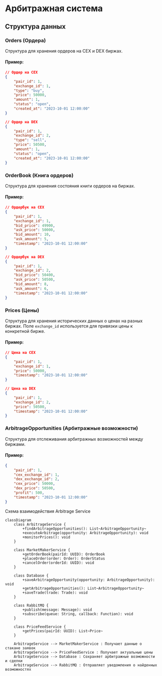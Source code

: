 # Арбитражная система

## Структура данных

### Orders (Ордера)

Структура для хранения ордеров на CEX и DEX биржах.

#### Пример:

```json
// Ордер на CEX
{
    "pair_id": 1,
    "exchange_id": 1,
    "type": "buy",
    "price": 50000,
    "amount": 1,
    "status": "open",
    "created_at": "2023-10-01 12:00:00"
}

// Ордер на DEX
{
    "pair_id": 1,
    "exchange_id": 2,
    "type": "sell",
    "price": 50500,
    "amount": 1,
    "status": "open",
    "created_at": "2023-10-01 12:00:00"
}
```

### OrderBook (Книга ордеров)

Структура для хранения состояния книги ордеров на биржах.

#### Пример:

```json
// Ордербук на CEX
{
    "pair_id": 1,
    "exchange_id": 1,
    "bid_price": 49900,
    "ask_price": 50000,
    "bid_amount": 10,
    "ask_amount": 5,
    "timestamp": "2023-10-01 12:00:00"
}

// Ордербук на DEX
{
    "pair_id": 1,
    "exchange_id": 2,
    "bid_price": 50400,
    "ask_price": 50500,
    "bid_amount": 8,
    "ask_amount": 6,
    "timestamp": "2023-10-01 12:00:00"
}
```

### Prices (Цены)

Структура для хранения исторических данных о ценах на разных биржах.
Поле `exchange_id` используется для привязки цены к конкретной бирже.

#### Пример:

```json
// Цена на CEX
{
    "pair_id": 1,
    "exchange_id": 1,
    "price": 50000,
    "timestamp": "2023-10-01 12:00:00"
}

// Цена на DEX
{
    "pair_id": 1,
    "exchange_id": 2,
    "price": 50500,
    "timestamp": "2023-10-01 12:00:00"
}
```

### ArbitrageOpportunities (Арбитражные возможности)

Структура для отслеживания арбитражных возможностей между биржами.

#### Пример:

```json
{
    "pair_id": 1,
    "cex_exchange_id": 1,
    "dex_exchange_id": 2,
    "cex_price": 50000,
    "dex_price": 50500,
    "profit": 500,
    "timestamp": "2023-10-01 12:00:00"
}
```


Схема взаимодействия Arbitrage Service
```mermaid
classDiagram
    class ArbitrageService {
        +findArbitrageOpportunities(): List~ArbitrageOpportunity~
        +executeArbitrage(opportunity: ArbitrageOpportunity): void
        +monitorPrices(): void
    }

    class MarketMakerService {
        +getOrderBook(pairId: UUID): OrderBook
        +placeOrder(order: Order): OrderStatus
        +cancelOrder(orderId: UUID): void
    }

    class Database {
        +saveArbitrageOpportunity(opportunity: ArbitrageOpportunity): void
        +getArbitrageOpportunities(): List~ArbitrageOpportunity~
        +saveTrade(trade: Trade): void
    }

    class RabbitMQ {
        +publish(message: Message): void
        +subscribe(queue: String, callback: Function): void
    }

    class PriceFeedService {
        +getPrices(pairId: UUID): List~Price~
    }

    ArbitrageService --> MarketMakerService : Получает данные о стакане заявок
    ArbitrageService --> PriceFeedService : Получает актуальные цены
    ArbitrageService --> Database : Сохраняет арбитражные возможности и сделки
    ArbitrageService --> RabbitMQ : Отправляет уведомления о найденных возможностях
``` 
